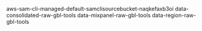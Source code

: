aws-sam-cli-managed-default-samclisourcebucket-naqkefaxb3oi
data-consolidated-raw-gbl-tools
data-mixpanel-raw-gbl-tools
data-region-raw-gbl-tools

